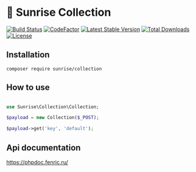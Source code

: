 # :handbag: Sunrise Collection

[![Build Status](https://api.travis-ci.com/sunrise-php/collection.svg?branch=master)](https://travis-ci.com/sunrise-php/collection)
[![CodeFactor](https://www.codefactor.io/repository/github/sunrise-php/collection/badge)](https://www.codefactor.io/repository/github/sunrise-php/collection)
[![Latest Stable Version](https://poser.pugx.org/sunrise/collection/v/stable)](https://packagist.org/packages/sunrise/collection)
[![Total Downloads](https://poser.pugx.org/sunrise/collection/downloads)](https://packagist.org/packages/sunrise/collection)
[![License](https://poser.pugx.org/sunrise/collection/license)](https://packagist.org/packages/sunrise/collection)

## Installation

```
composer require sunrise/collection
```

## How to use

```php

use Sunrise\Collection\Collection;

$payload = new Collection($_POST);

$payload->get('key', 'default');

```

## Api documentation

https://phpdoc.fenric.ru/
